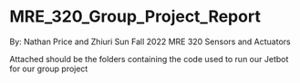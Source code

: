 # MRE_320_Group_Project_Report

By: Nathan Price and Zhiuri Sun
Fall 2022 MRE 320 Sensors and Actuators

Attached should be the folders containing the code used to run our Jetbot for our group project
